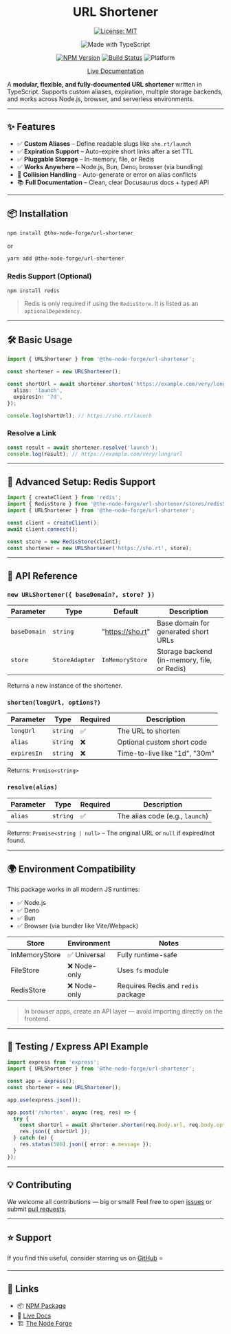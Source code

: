 <div align="center">

# URL Shortener

[![License: MIT](https://img.shields.io/badge/License-MIT-yellow.svg)](https://opensource.org/licenses/MIT)

![Made with TypeScript](https://img.shields.io/badge/Made%20with-TypeScript-007acc)

[![NPM Version](https://img.shields.io/npm/v/@the-node-forge/url-shortener)](https://www.npmjs.com/package/@the-node-forge/url-shortener)
[![Build Status](https://img.shields.io/github/actions/workflow/status/the-node-forge/url-shortener/ci.yaml?branch=main)](https://github.com/The-Node-Forge/url-shortener/actions)
![Platform](https://img.shields.io/badge/platform-node.js%20%7C%20browser-brightgreen)

[Live Documentation](https://the-node-forge.github.io/url-shortener/)

</div>

A **modular, flexible, and fully-documented URL shortener** written in TypeScript.
Supports custom aliases, expiration, multiple storage backends, and works across
Node.js, browser, and serverless environments.

---

## ✨ Features

- ✅ **Custom Aliases** – Define readable slugs like `sho.rt/launch`
- ✅ **Expiration Support** – Auto-expire short links after a set TTL
- ✅ **Pluggable Storage** – In-memory, file, or Redis
- ✅ **Works Anywhere** – Node.js, Bun, Deno, browser (via bundling)
- 🔀 **Collision Handling** – Auto-generate or error on alias conflicts
- 📚 **Full Documentation** – Clean, clear Docusaurus docs + typed API

---

## 📦 Installation

```bash
npm install @the-node-forge/url-shortener
```

or

```bash
yarn add @the-node-forge/url-shortener
```

### Redis Support (Optional)

```bash
npm install redis
```

> Redis is only required if using the `RedisStore`. It is listed as an
> `optionalDependency`.

---

## 🛠️ Basic Usage

```ts
import { URLShortener } from '@the-node-forge/url-shortener';

const shortener = new URLShortener();

const shortUrl = await shortener.shorten('https://example.com/very/long/url', {
  alias: 'launch',
  expiresIn: '7d',
});

console.log(shortUrl); // https://sho.rt/launch
```

### Resolve a Link

```ts
const result = await shortener.resolve('launch');
console.log(result); // https://example.com/very/long/url
```

---

## 🧪 Advanced Setup: Redis Support

```ts
import { createClient } from 'redis';
import { RedisStore } from '@the-node-forge/url-shortener/stores/redisStore';
import { URLShortener } from '@the-node-forge/url-shortener';

const client = createClient();
await client.connect();

const store = new RedisStore(client);
const shortener = new URLShortener('https://sho.rt', store);
```

---

## 📘 API Reference

### `new URLShortener({ baseDomain?, store? })`

| Parameter    | Type           | Default          | Description                                 |
| ------------ | -------------- | ---------------- | ------------------------------------------- |
| `baseDomain` | `string`       | "https://sho.rt" | Base domain for generated short URLs        |
| `store`      | `StoreAdapter` | `InMemoryStore`  | Storage backend (in-memory, file, or Redis) |

Returns a new instance of the shortener.

### `shorten(longUrl, options?)`

| Parameter   | Type     | Required | Description                   |
| ----------- | -------- | -------- | ----------------------------- |
| `longUrl`   | `string` | ✅       | The URL to shorten            |
| `alias`     | `string` | ❌       | Optional custom short code    |
| `expiresIn` | `string` | ❌       | Time-to-live like "1d", "30m" |

Returns: `Promise<string>`

### `resolve(alias)`

| Parameter | Type     | Required | Description                     |
| --------- | -------- | -------- | ------------------------------- |
| `alias`   | `string` | ✅       | The alias code (e.g., `launch`) |

Returns: `Promise<string | null>` – The original URL or `null` if expired/not found.

---

## 🌍 Environment Compatibility

This package works in all modern JS runtimes:

- ✅ Node.js
- ✅ Deno
- ✅ Bun
- ✅ Browser (via bundler like Vite/Webpack)

| Store         | Environment  | Notes                              |
| ------------- | ------------ | ---------------------------------- |
| InMemoryStore | ✅ Universal | Fully runtime-safe                 |
| FileStore     | ❌ Node-only | Uses `fs` module                   |
| RedisStore    | ❌ Node-only | Requires Redis and `redis` package |

> In browser apps, create an API layer — avoid importing directly on the frontend.

---

## 🧪 Testing / Express API Example

```ts
import express from 'express';
import { URLShortener } from '@the-node-forge/url-shortener';

const app = express();
const shortener = new URLShortener();

app.use(express.json());

app.post('/shorten', async (req, res) => {
  try {
    const shortUrl = await shortener.shorten(req.body.url, req.body.options);
    res.json({ shortUrl });
  } catch (e) {
    res.status(500).json({ error: e.message });
  }
});
```

---

## 💡 Contributing

We welcome all contributions — big or small! Feel free to open
[issues](https://github.com/The-Node-Forge/url-shortener/issues) or submit
[pull requests](https://github.com/The-Node-Forge/url-shortener/pulls).

---

## ⭐ Support

If you find this useful, consider starring us on
[GitHub](https://github.com/The-Node-Forge/url-shortener) ⭐

---

## 🔗 Links

- 📦 [NPM Package](https://www.npmjs.com/package/@the-node-forge/url-shortener)
- 🧾 [Live Docs](https://the-node-forge.github.io/url-shortener/)
- 🏗 [The Node Forge](https://github.com/The-Node-Forge)
